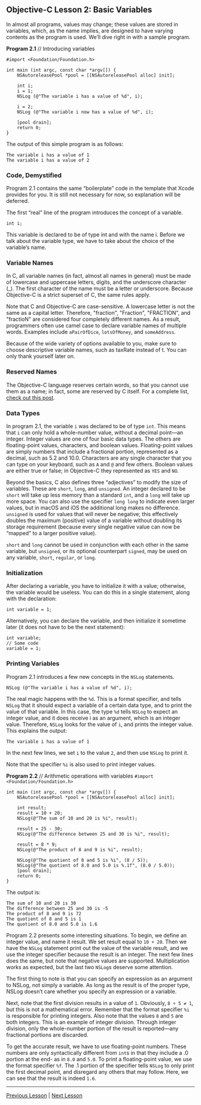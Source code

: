 ## Objective-C Lesson 2: Basic Variables

In almost all programs, values may change; these values are stored in variables, which, as the name implies, are designed to have varying contents as the program is used. We’ll dive right in with a sample program.

**Program 2.1** // Introducing variables

```objc
#import <Foundation/Foundation.h>

int main (int argc, const char *argv[]) {
    NSAutoreleasePool *pool = [[NSAutoreleasePool alloc] init];

    int i;
    i = 1;
    NSLog (@"The variable i has a value of %d", i);

    i = 2;
    NSLog (@"The variable i now has a value of %d", i);

    [pool drain];
    return 0;
}
```

The output of this simple program is as follows:

```
The variable i has a value of 1
The variable i has a value of 2
```

### Code, Demystified

Program 2.1 contains the same “boilerplate” code in the template that Xcode provides for you. It is still not necessary for now, so explanation will be deferred.

The first “real” line of the program introduces the concept of a variable.

```objc
int i;
```

This variable is declared to be of type int and with the name i. Before we talk about the variable type, we have to take about the choice of the variable’s name.

### Variable Names

In C, all variable names (in fact, almost all names in general) must be made of lowercase and uppercase letters, digits, and the underscore character (_). The first character of the name must be a letter or underscore. Because Objective-C is a strict superset of C, the same rules apply.

Note that C and Objective-C are case-sensitive. A lowercase letter is not the same as a capital letter. Therefore, "fraction", "Fraction", "FRACTION", and "fractioN" are considered four completely different names. As a result, programmers often use camel case to declare variable names of multiple words. Examples include `aPairOfDice`, `lotsOfMoney`, and `someAddress`.

Because of the wide variety of options available to you, make sure to choose descriptive variable names, such as taxRate instead of t. You can only thank yourself later on.

### Reserved Names

The Objective-C language reserves certain words, so that you cannot use them as a name; in fact, some are reserved by C itself. For a complete list, [check out this post](43.md).

### Data Types

In program 2.1, the variable `i` was declared to be of type `int`. This means that `i` can only hold a whole-number value, without a decimal point—an integer. Integer values are one of four basic data types. The others are floating-point values, characters, and boolean values. Floating-point values are simply numbers that include a fractional portion, represented as a decimal, such as 5.2 and 10.0. Characters are any single character that you can type on your keyboard, such as `A` and `@` and few others. Boolean values are either true or false; in Objective-C they represented as `YES` and `NO`.

Beyond the basics, C also defines three “adjectives” to modify the size of variables. These are `short`, `long`, and `unsigned`. An integer declared to be `short` will take up less memory than a standard `int`, and a `long` will take up more space. You can also use the specifier `long long` to indicate even larger values, but in macOS and iOS the additional long makes no difference. `unsigned` is used for values that will never be negative; this effectively doubles the maximum (positive) value of a variable without doubling its storage requirement (because every single negative value can now be “mapped” to a larger positive value).

`short` and `long` cannot be used in conjunction with each other in the same variable, but `unsigned`, or its optional counterpart `signed`, may be used on any variable, `short`, `regular`, or `long`.

### Initialization

After declaring a variable, you have to initialize it with a value; otherwise, the variable would be useless. You can do this in a single statement, along with the declaration:

```objc
int variable = 1;
```

Alternatively, you can declare the variable, and then initialize it sometime later (it does not have to be the next statement):

```objc
int variable;
// Some code
variable = 1;
```

### Printing Variables

Program 2.1 introduces a few new concepts in the `NSLog` statements.

```objc
NSLog (@"The variable i has a value of %d", i);
```

The real magic happens with the `%d`. This is a format specifier, and tells `NSLog` that it should expect a variable of a certain data type, and to print the value of that variable. In this case, the type `%d` tells `NSLog` to expect an integer value, and it does receive i as an argument, which is an integer value. Therefore, `NSLog` looks for the value of `i`, and prints the integer value. This explains the output:

```
The variable i has a value of 1
```

In the next few lines, we set `i` to the value `2`, and then use `NSLog` to print it.

Note that the specifier `%i` is also used to print integer values.

**Program 2.2** // Arithmetic operations with variables `#import <Foundation/Foundation.h>`

```objc
int main (int argc, const char *argv[]) {
    NSAutoreleasePool *pool = [[NSAutoreleasePool alloc] init];

    int result;
    result = 10 + 20;
    NSLog(@"The sum of 10 and 20 is %i", result);

    result = 25 - 30;
    NSLog(@"The difference between 25 and 30 is %i", result);

    result = 8 * 9;
    NSLog(@"The product of 8 and 9 is %i", result);

    NSLog(@"The quotient of 8 and 5 is %i", (8 / 5));
    NSLog(@"The quotient of 8.0 and 5.0 is %.1f", (8.0 / 5.0));
    [pool drain];
    return 0;
}
```

The output is:

```
The sum of 10 and 20 is 30
The difference between 25 and 30 is -5
The product of 8 and 9 is 72
The quotient of 8 and 5 is 1
The quotient of 8.0 and 5.0 is 1.6
```

Program 2.2 presents some interesting situations. To begin, we define an integer value, and name it result. We set result equal to `10 + 20`. Then we have the `NSLog` statement print out the value of the variable result, and we use the integer specifier because the result is an integer. The next few lines does the same, but note that negative values are supported. Multiplication works as expected, but the last two `NSLog`s deserve some attention.

The first thing to note is that you can specify an expression as an argument to NSLog, not simply a variable. As long as the result is of the proper type, NSLog doesn’t care whether you specify an expression or a variable.

Next, note that the first division results in a value of `1`. Obviously, `8 ÷ 5 ≠ 1`, but this is not a mathematical error. Remember that the format specifier `%i` is responsible for printing integers. Also note that the values `8` and `5` are both integers. This is an example of integer division. Through integer division, only the whole-number portion of the result is reported—any fractional portions are discarded.

To get the accurate result, we have to use floating-point numbers. These numbers are only syntactically different from `int`s in that they include a .0 portion at the end- as in `8.0` and `5.0`. To print a floating-point value, we use the format specifier `%f`. The .1 portion of the specifier tells `NSLog` to only print the first decimal point, and disregard any others that may follow. Here, we can see that the result is indeed `1.6`.

---

[Previous Lesson](41.md) | [Next Lesson](46.md)
